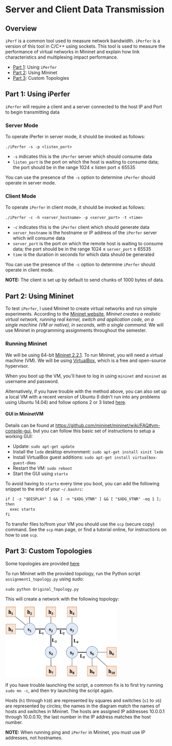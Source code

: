 # Server and Client Data Transmission

## Overview
`iPerf` is a common tool used to measure network bandwidth. `iPerfer` is a version of this tool in C/C++ using sockets. This tool is used to measure the performance of virtual networks in Mininet and explain how link characteristics and multiplexing impact performance.

* [Part 1](#part1): Using `iPerfer`
* [Part 2](#part2): Using Mininet
* [Part 3](#part3): Custom Topologies

<a name="part1"></a>
## Part 1: Using iPerfer
`iPerfer` will require a client and a server connected to the host IP and Port to begin transmitting data

### Server Mode

To operate iPerfer in server mode, it should be invoked as follows:

`./iPerfer -s -p <listen_port>`

* `-s` indicates this is the `iPerfer` server which should consume data
* `listen_port` is the port on which the host is waiting to consume data; the port should be in the range 1024 ≤ listen port ≤ 65535

You can use the presence of the `-s` option to determine `iPerfer` should operate in server mode.

### Client Mode

To operate `iPerfer` in client mode, it should be invoked as follows:

`./iPerfer -c -h <server_hostname> -p <server_port> -t <time>`

* `-c` indicates this is the `iPerfer` client which should generate data
* `server_hostname` is the hostname or IP address of the `iPerfer` server which will consume data
* `server_port` is the port on which the remote host is waiting to consume data; the port should be in the range 1024 ≤ `server_port` ≤ 65535
* `time` is the duration in seconds for which data should be generated

You can use the presence of the `-c` option to determine `iPerfer` should operate in client mode.

**NOTE:** The client is set up by default to send chunks of 1000 bytes of data.

<a name="part2"></a>
## Part 2: Using Mininet

To test `iPerfer`, I used Mininet to create virtual networks and run simple experiments. According to the [Mininet website](http://mininet.org/), *Mininet creates a realistic virtual network, running real kernel, switch and application code, on a single machine (VM or native), in seconds, with a single command.* We will use Mininet in programming assignments throughout the semester.

### Running Mininet

We will be using 64-bit [Mininet 2.2.1](https://github.com/mininet/mininet/wiki/Mininet-VM-Images). To run Mininet, you will need a virtual machine (VM). We will be using [VirtualBox](https://www.virtualbox.org/), which is a free and open-source hypervisor.

When you boot up the VM, you'll have to log in using `mininet` and `mininet` as username and password.

Alternatively, if you have trouble with the method above, you can also set up a local VM with a recent version of Ubuntu (I didn't run into any problems using Ubuntu 14.04) and follow options 2 or 3 listed [here](http://mininet.org/download/#option-2-native-installation-from-source).

#### GUI in MininetVM

Details can be found at <https://github.com/mininet/mininet/wiki/FAQ#vm-console-gui>, but you can follow this basic set of instructions to setup a working GUI:

* Update: `sudo apt-get update`
* Install the `lxde` desktop environment: `sudo apt-get install xinit lxde`
* Install VirtualBox guest additions: `sudo apt-get install virtualbox-guest-dkms`
* Restart the VM: `sudo reboot`
* Start the GUI using `startx`

To avoid having to `startx` every time you boot, you can add the following snippet to the end of your `~/.bashrc`:

```
if [ -z "$DISPLAY" ] && [ -n "$XDG_VTNR" ] && [ "$XDG_VTNR" -eq 1 ]; then
  exec startx
fi
```

To transfer files to/from your VM you should use the `scp` (secure copy) command. See the `scp` man page, or find a tutorial online, for instructions on how to use `scp`.

<a name="part3"></a>

## Part 3: Custom Topologies

Some topologies are provided [here](https://github.com/etsai7/Computer-Networks/tree/master/Hw1/Topologies)

To run Mininet with the provided topology, run the Python script `assignment1_topology.py` using sudo:

`sudo python Original_Topology.py`

This will create a network with the following topology:

<img src="./Topologies/Original_Topology.png" title="Assignment 1's topology" alt="Should be showing the topology described in assignment1_topology.py" width="350" height="220"/>

If you have trouble launching the script, a common fix is to first try running `sudo mn -c`, and then try launching the script again.

Hosts (`h1` through `h10`) are represented by squares and switches (`s1` to `s6`) are represented by circles; the names in the diagram match the names of hosts and switches in Mininet. The hosts are assigned IP addresses 10.0.0.1 through 10.0.0.10; the last number in the IP address matches the host number.

**NOTE:** When running ping and `iPerfer` in Mininet, you must use IP addresses, not hostnames.